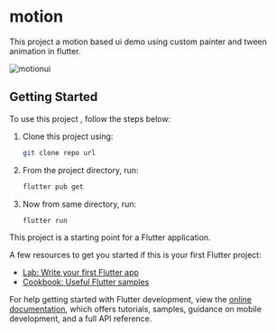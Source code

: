 # motion

This project a motion based ui demo using custom painter and tween animation in flutter.


![motionui](https://github.com/coderbaba0/motionui/assets/128967105/7d98c364-8918-40f0-ab57-9630afa1e6e8)

## Getting Started

To use this project , follow the steps below:

1. Clone this project using:
   
    ```sh
    git clone repo url
    ```
2. From the project directory, run:
   
   ```sh
   flutter pub get
   ```

3. Now from same directory, run:
   
   ```sh
   flutter run
   ```
This project is a starting point for a Flutter application.

A few resources to get you started if this is your first Flutter project:

- [Lab: Write your first Flutter app](https://docs.flutter.dev/get-started/codelab)
- [Cookbook: Useful Flutter samples](https://docs.flutter.dev/cookbook)

For help getting started with Flutter development, view the
[online documentation](https://docs.flutter.dev/), which offers tutorials,
samples, guidance on mobile development, and a full API reference.
